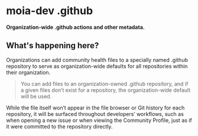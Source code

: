 # moia-dev .github

**Organization-wide .github actions and other metadata.**

## What's happening here?

Organizations can add community health files to a specially named .github repository to serve as organization-wide defaults for all repositories within their organization.

>  You can add files to an organization-owned .github repository, and if a given files don’t exist for a repository, the organization-wide default will be used.

While the file itself won’t appear in the file browser or Git history for each repository, it will be surfaced throughout developers’ workflows, such as when opening a new issue or when viewing the Community Profile, just as if it were committed to the repository directly.
